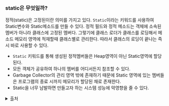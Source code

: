 ### static은 무엇일까?
정적(static)은 고정된이란 의미를 가지고 있다. `Static`이라는 키워드를 사용하여 Static변수와 Static메소드를 만들 수 있다. 정적 필드와 정적 메소드는 객체에 소속된 멤버가 아니라 클래스에 고정된 멤버다. 그렇기에 클래스 로더가 클래스를 로딩해서 메소드 메모리 영역에 적재할때 클래스별로 관리한다. 따라서 클래스의 로딩이 끝나는 즉시 바로 사용할 수 있다.
- `Static` 키워드를 통해 생성된 정적멤버들은 Heap영역이 아닌 Static영역에 할당된다.
- 모든 객체가 공유하여 하나의 멤버를 어디서든지 참조할 수 있다.
- Garbage Collector의 관리 영역 밖에 존재하기 때문에 Static 영역에 있는 멤버들은 프로그램의 종료 시까지 메모리가 할당된 채로 존재한다.
- Static을 너무 남발하면 만들고자 하는 시스템 성능에 악영향을 줄 수 있다.


<details>
 <summary> 출처 </summary>
- https://coding-factory.tistory.com/ <br>
</details>